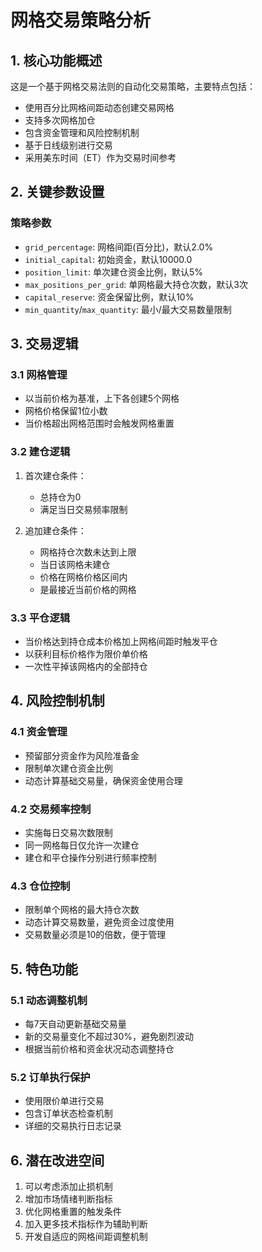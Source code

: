 # 网格交易策略分析

## 1. 核心功能概述

这是一个基于网格交易法则的自动化交易策略，主要特点包括：
- 使用百分比网格间距动态创建交易网格
- 支持多次网格加仓
- 包含资金管理和风险控制机制
- 基于日线级别进行交易
- 采用美东时间（ET）作为交易时间参考

## 2. 关键参数设置

### 策略参数
- `grid_percentage`: 网格间距(百分比)，默认2.0%
- `initial_capital`: 初始资金，默认10000.0
- `position_limit`: 单次建仓资金比例，默认5%
- `max_positions_per_grid`: 单网格最大持仓次数，默认3次
- `capital_reserve`: 资金保留比例，默认10%
- `min_quantity`/`max_quantity`: 最小/最大交易数量限制

## 3. 交易逻辑

### 3.1 网格管理
- 以当前价格为基准，上下各创建5个网格
- 网格价格保留1位小数
- 当价格超出网格范围时会触发网格重置

### 3.2 建仓逻辑
1. 首次建仓条件：
   - 总持仓为0
   - 满足当日交易频率限制
   
2. 追加建仓条件：
   - 网格持仓次数未达到上限
   - 当日该网格未建仓
   - 价格在网格价格区间内
   - 是最接近当前价格的网格

### 3.3 平仓逻辑
- 当价格达到持仓成本价格加上网格间距时触发平仓
- 以获利目标价格作为限价单价格
- 一次性平掉该网格内的全部持仓

## 4. 风险控制机制

### 4.1 资金管理
- 预留部分资金作为风险准备金
- 限制单次建仓资金比例
- 动态计算基础交易量，确保资金使用合理

### 4.2 交易频率控制
- 实施每日交易次数限制
- 同一网格每日仅允许一次建仓
- 建仓和平仓操作分别进行频率控制

### 4.3 仓位控制
- 限制单个网格的最大持仓次数
- 动态计算交易数量，避免资金过度使用
- 交易数量必须是10的倍数，便于管理

## 5. 特色功能

### 5.1 动态调整机制
- 每7天自动更新基础交易量
- 新的交易量变化不超过30%，避免剧烈波动
- 根据当前价格和资金状况动态调整持仓

### 5.2 订单执行保护
- 使用限价单进行交易
- 包含订单状态检查机制
- 详细的交易执行日志记录

## 6. 潜在改进空间

1. 可以考虑添加止损机制
2. 增加市场情绪判断指标
3. 优化网格重置的触发条件
4. 加入更多技术指标作为辅助判断
5. 开发自适应的网格间距调整机制